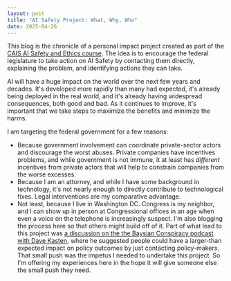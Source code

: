 ```yaml
---
layout: post
title: "AI Safety Project: What, Why, Who"
date: 2025-04-26
---
```


This blog is the chronicle of a personal impact project created as part of the [CAIS AI Safety and Ethics course](https://www.aisafetybook.com/virtual-course). The idea is to encourage the federal legislature to take action on AI Safety by contacting them directly, explaining the problem, and identifying actions they can take.

AI will have a huge impact on the world over the next few years and decades.  It's developed more rapidly than many had expected, it's already being deployed in the real world, and it's already having widespread consequences, both good and bad.  As it continues to improve, it's important that we take steps to maximize the benefits and minimize the harms.

I am targeting the federal government for a few reasons: 

* Because government involvement can coordinate private-sector actors and discourage the worst abuses.  Private companies have incentives problems, and while government is not immune, it at least has *different* incentives from private actors that will help to constrain companies from the worse excesses.
* Because I am an attorney, and while I have some background in technology, it's not nearly enough to directly contribute to technological fixes.  Legal interventions are my comparative advantage.
* Not least, because I live in Washington DC. Congress is my neighbor, and I can show up in person at Congressional offices in an age when even a voice on the telephone is increasingly suspect.
I'm also blogging the process here so that others might build off of it.  Part of what lead to this project was [a discussion on the the Baysian Conspiracy podcast with Dave Kasten](https://thebayesianconspiracy.substack.com/p/233-ai-policy-in-dc-with-dave-kasten), where he suggested people could have a larger-than expected impact on policy outcomes by just contacting policy-makers.  That small push was the impetus I needed to undertake this project.  So I'm offering my experiences here in the hope it will give someone else the small push they need.
